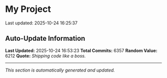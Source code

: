 # My Project


Last updated: 2025-10-24 16:25:37




























































































































































































































































































































































































































































































































































































































































































































































































































































































































































































































































































































































































































































































































































































































































































































































































































































































































































































































































































































































































































































































































































































































































































































































































































































































































































































































































































































































































































































































































































































































































































































































































































































































































































































































































































































































































































































































































































































































































































































































































































































































































































































































































































































































































































































































































































































































































































































































































































































































































































































































































































































































































































































































































































































































































































































































































































































































































































































































































































































































































































































































































































































































































































































































































































































































































































































































































































































































































































































































































































































































## Auto-Update Information

**Last Updated:** 2025-10-24 16:53:23
**Total Commits:** 6357
**Random Value:** 6212
**Quote:** _Shipping code like a boss._

---
_This section is automatically generated and updated._